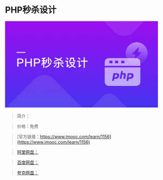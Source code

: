 # PHP秒杀设计

![img](../../assets/5fe4430b0001c24b05400304.jpg)

> 简介：

> 价格：免费

> [官方链接：https://www.imooc.com/learn/1156](https://www.imooc.com/learn/1156)

> [阿里网盘：]()

> [百度网盘：]()

> [夸克网盘：]()
